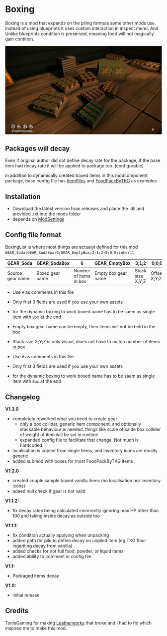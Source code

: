 # Boxing
Boxing is a mod that expands on the piling formula some other mods use.
Instead of using blueprints it uses custom interaction in inspect menu.
And Unlike blueprints condition is preserved, meaning food will not magically gain contition.

![Assets/20250615215430_1.jpg](https://raw.githubusercontent.com/cola98765/Boxing/refs/heads/master/Assets/20250615215430_1.jpg)

## Packages will decay
Even if original author did not define decay rate for the package, if the base item had decay rate it will be applied to package too. (configurable)

in addition to dynamically created boxed items in this modcomponent package, base config file has [ItemPiles](https://github.com/Thekillergreece/FoodPackByTKG) and [FoodPackByTKG](https://github.com/Atlas-Lumi/ItemPiles) as examples

## Installation

* Download the latest version from releases and place the .dll and provided .txt into the mods folder
* depends on [ModSettings](https://github.com/DigitalzombieTLD/ModSettings/)

## Config file format
BoxingList is where most things are actualyl defined for this mod
`GEAR_Soda;GEAR_SodaBox;6;GEAR_EmptyBox;3;1;2;0;0;0;inherit`

|GEAR_Soda			|GEAR_SodaBox		|6						|GEAR_EmptyBox			|3;1;2				| 0;0;0			| inherit										|
|-------------------|-------------------|-----------------------|-----------------------|-------------------|---------------|-----------------------------------------------|
|Source gear name	|Boxed gear name	|Number of items in box	|Empty box gear name	|Stack size X;Y;Z	| Offset X;Y;Z	| rotation mode: inherit/ignore/[TODO: random]	|

* Use `#` as comments in this file
* Only frist 3 fields are used if you use your own assets
* for the dynamic boxing to work boxed name has to be saem as single item with `Box` at the end
* Empty box gear name can be empty, then items will not be held in the box
* Stack size X;Y;Z is only visual, dioes not have to match number of items in box

* Use `#` as comments in this file
* Only frist 3 fields are used if you use your own assets
* for the dynamic boxing to work boxed name has to be saem as single item with `Box` at the end

## Changelog

**V1.3.0**
* completely reworked what you need to create gear
	* only a box collider, generic item component, and optionally stackable behaviour is needed. things like scale of saide box collider of weight of item will be set in runtime
	* expanded config file to facilitate that change. Not much is hardcoded.
* localisation is copied from single tiems, and inventory icons are mostly generic
* added submod with boxes for most FoodPackByTKG items

**V1.2.0**
* created couple sample boxed vanilla items (no localisation nor inventory icons)
* adeed null check if gear is not valid

**V1.1.2:**
* fix decay rates being calculated incorrectly ignoring max HP other than 100 and taking inside decay as outside too

**V1.1.1:**
* fix condition actually applying when unpacking
* added path for pile to define decay on unpiled item (eg TKG flour ingeriting decay from vanilla)
* added checks for not full food, powder, or liquid items
* added ability to comment in config file

**V1.1:**
* Packaged items decay

**V1.0:**
* initial release

## Credits

TonisGaming for making [Leatherworks](https://github.com/TonisGaming/Leatherworks) that broke and I had to fix which inspired me to make this mod.

